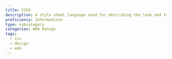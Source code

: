 ```yaml
---
title: CSS3
description: A style sheet language used for describing the look and formatting of a document written in a markup language
proficiency: Intermediate
type: subcategory
categories: Web Design 
tags:
  - css
  - design
  - web
---
```


